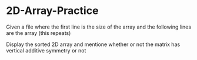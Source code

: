 # 2D-Array-Practice

Given a file where the first line is the size of the array and the following lines are the array (this repeats)

Display the sorted 2D array and mentione whether or not the matrix has vertical additive symmetry or not
